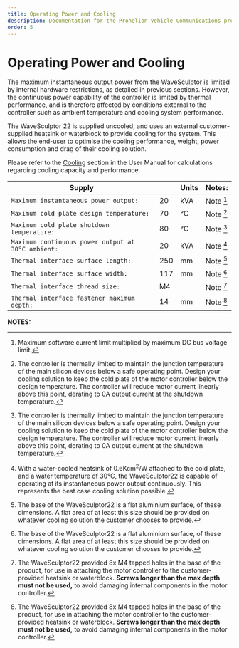 ```yaml
---
title: Operating Power and Cooling
description: Documentation for the Prohelion Vehicle Communications protocol
order: 5
---
```


# Operating Power and Cooling

The maximum instantaneous output power from the WaveSculptor is limited by internal hardware restrictions, as detailed in previous sections.  However, the continuous power capability of the controller is limited by thermal performance, and is therefore affected by conditions external to the controller such as ambient temperature and cooling system performance.

The WaveSculptor 22 is supplied uncooled, and uses an external customer-supplied heatsink or waterblock to provide cooling for the system.  This allows the end-user to optimise the cooling performance, weight, power consumption and drag of their cooling solution.

Please refer to the [Cooling](../User_Manual/30_Cooling.md) section in the User Manual for calculations regarding cooling capacity and performance.
   
| Supply                                             |     | Units | Notes:     |
|----------------------------------------------------|-----|-------|------------|
| `Maximum instantaneous power output:`              | 20  | kVA   | Note [^15] |
| `Maximum cold plate design temperature:`           | 70  | °C    | Note [^16] |
| `Maximum cold plate shutdown temperature:`         | 80  | °C    | Note [^16] |
| `Maximum continuous power output at 30°C ambient:` | 20  | kVA   | Note [^17] |
| `Thermal interface surface length:`                | 250 | mm    | Note [^18] |
| `Thermal interface surface width:`                 | 117 | mm    | Note [^18] |
| `Thermal interface thread size:`                   | M4  |       | Note [^19] |
| `Thermal interface fastener maximum depth:`        | 14  | mm    | Note [^19] |

__NOTES:__

[^15]:
    Maximum software current limit multiplied by maximum DC bus voltage limit.

[^16]:
    The controller is thermally limited to maintain the junction temperature of the main silicon devices below a safe operating point.  Design your cooling solution to keep the cold plate of the motor controller below the design temperature.  The controller will reduce motor current linearly above this point, derating to 0A output current at the shutdown temperature.  

[^17]:
    With a water-cooled heatsink of 0.6Kcm<sup>2</sup>/W attached to the cold plate, and a water temperature of 30°C, the WaveSculptor22 is capable of operating at its instantaneous power output continuously.  This represents the best case cooling solution possible.

[^18]:
    The base of the WaveSculptor22 is a flat aluminium surface, of these dimensions.  A flat area of at least this size should be provided on whatever cooling solution the customer chooses to provide.

[^19]:
    The WaveSculptor22 provided 8x M4 tapped holes in the base of the product, for use in attaching the motor controller to the customer-provided heatsink or waterblock.  __Screws longer than the max depth must not be used,__ to avoid damaging internal components in the motor controller.
